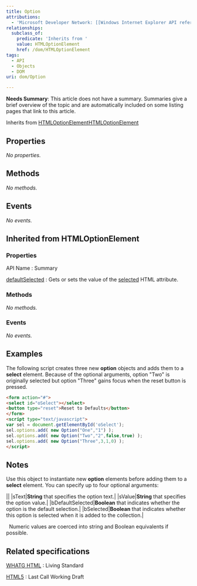 ```yaml
---
title: Option
attributions:
  - 'Microsoft Developer Network: [[Windows Internet Explorer API reference](http://msdn.microsoft.com/en-us/library/ie/hh828809%28v=vs.85%29.aspx) Article]'
relationships:
  subclass_of:
    predicate: 'Inherits from '
    value: HTMLOptionElement
    href: /dom/HTMLOptionElement
tags:
  - API
  - Objects
  - DOM
uri: dom/Option

---
```

**Needs Summary**: This article does not have a summary. Summaries give a brief overview of the topic and are automatically included on some listing pages that link to this article.

Inherits from [HTMLOptionElement](/dom/HTMLOptionElement)[HTMLOptionElement](/dom/HTMLOptionElement)

## Properties

*No properties.*

## Methods

*No methods.*

## Events

*No events.*

## Inherited from HTMLOptionElement

### Properties

API Name
:   Summary

[defaultSelected](/dom/HTMLOptionElement/defaultSelected)
:   Gets or sets the value of the [selected](/html/attributes/selected) HTML attribute.

### Methods

*No methods.*

### Events

*No events.*

## Examples

The following script creates three new **option** objects and adds them to a **select** element. Because of the optional arguments, option "Two" is originally selected but option "Three" gains focus when the reset button is pressed.

``` html
<form action="#">
<select id="oSelect"></select>
<button type="reset">Reset to Defaults</button>
</form>
<script type="text/javascript">
var sel = document.getElementById('oSelect');
sel.options.add( new Option("One","1") );
sel.options.add( new Option("Two","2",false,true) );
sel.options.add( new Option("Three",3,1,0) );
</script>
```

## Notes

Use this object to instantiate new **option** elements before adding them to a **select** element. You can specify up to four optional arguments:

||
|sText|**String** that specifies the option text.|
|sValue|**String** that specifies the option value.|
|bDefaultSelected|**Boolean** that indicates whether the option is the default selection.|
|bSelected|**Boolean** that indicates whether this option is selected when it is added to the collection.|

  Numeric values are coerced into string and Boolean equivalents if possible.

## Related specifications

[WHATG HTML](http://www.whatwg.org/specs/web-apps/current-work/multipage/forms.html#the-option-element)
:   Living Standard

[HTML5](http://www.w3.org/TR/html5/forms.html#the-option-element)
:   Last Call Working Draft
